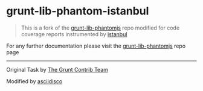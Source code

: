 # grunt-lib-phantom-istanbul

> This is a fork of the
> [grunt-lib-phantomjs](https://github.com/gruntjs/grunt-lib-phantomjs) repo
> modified for code coverage reports instrumented by
> [istanbul](http://gotwarlost.github.com/istanbul/)

For any further documentation please visit the
[grunt-lib-phantomjs](https://github.com/gruntjs/grunt-lib-phantomjs) repo page

---

Original Task by [The Grunt Contrib Team](http://gruntjs.com/)

Modified by [asciidisco](http://twitter.com/asciidisco)
